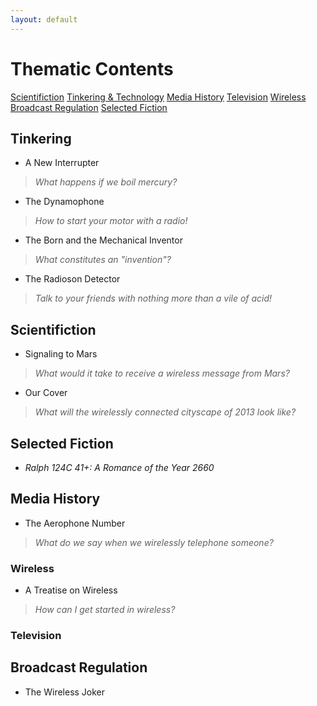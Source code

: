 ```yaml
---
layout: default
---
```


<!-- Order the TOC not by strict chronology, but smear it a bit so that the articles are sequenced in the most readable fashion.  The books should be a condensation, a lens on a particular episteme, a moment in history.  What if there's a thematically organized TOC for a book that runs chronologically?  And that's the only TOC?  What would the "user experience" of this book be? -->

<!-- The subject index can give a little one-sentence or phrase blurb on each article, almost reveling in the pulpy, gaudy, attention-grabbing tone -- but one that highlights key questions in media studies.-->

Thematic Contents
==================

[Scientifiction](#sf)
[Tinkering & Technology](#tinkering)
[Media History](#media)
    [Television](#television)
    [Wireless](#wireless)
[Broadcast Regulation](#regulation)
[Selected Fiction](#fiction)

<a name="tinkering"></a>Tinkering
----------------------------------

- A New Interrupter

> *What happens if we boil mercury?*

- The Dynamophone

> *How to start your motor with a radio!*

- The Born and the Mechanical Inventor

> *What constitutes an "invention"?*

- The Radioson Detector

> *Talk to your friends with nothing more than a vile of acid!*

<a name="sf"></a>Scientifiction
--------------------------------

- Signaling to Mars

> *What would it take to receive a wireless message from Mars?*

- Our Cover

> *What will the wirelessly connected cityscape of 2013 look like?*

<a name="fiction"></a>Selected Fiction
---------------------------------------

- *Ralph 124C 41+: A Romance of the Year 2660*

<a name="media"></a>Media History
----------------------------------

- The Aerophone Number

> *What do we say when we wirelessly telephone someone?*

### <a name="wireless"></a>Wireless

- A Treatise on Wireless

> *How can I get started in wireless?*

### <a name="television"></a>Television

<a name="regulation"></a>Broadcast Regulation
----------------------------------------------

- The Wireless Joker